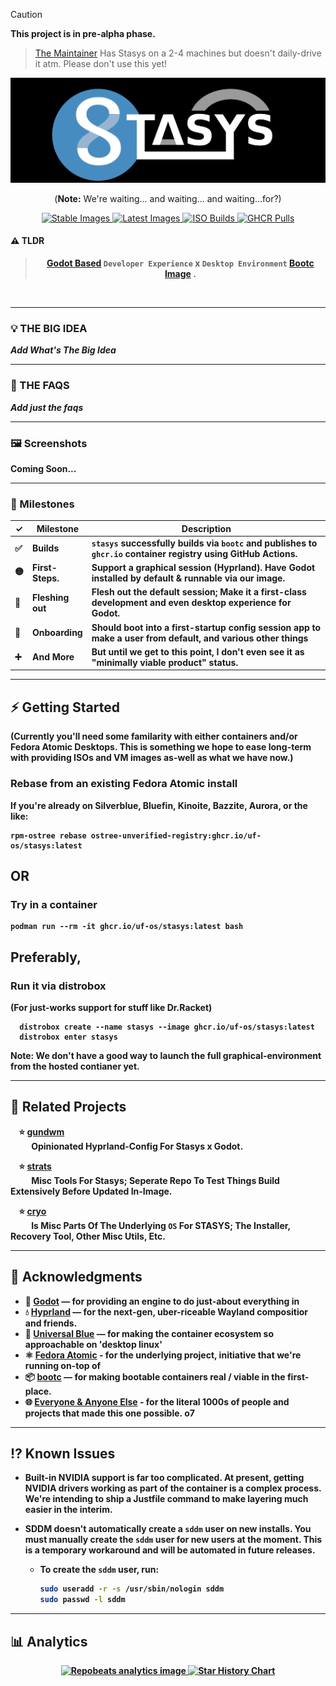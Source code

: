 > [!CAUTION]
> **This project is in pre-alpha phase.**
>> [The Maintainer](https://github.com/megalisp) Has Stasys on a 2-4 machines but doesn't daily-drive it atm. Please don't use this yet!


<p align="center">
  <img src="press_kit/banner.webp" alt="STASYS Banner">
</p>




<div align="center">
      <p>(<strong>Note:</strong> We're waiting... and waiting... and waiting...for?)
</p>
</div>



<div align="center">

  <a href="#" title="Stable Images">
    <img src="https://img.shields.io/badge/Stable%20Images-unavailable-lightgrey?logo=github" alt="Stable Images">
  </a>

  <a href="#" title="Latest Images">
    <img src="https://img.shields.io/badge/Latest%20Images-unavailable-lightgrey?logo=github" alt="Latest Images">
  </a>

  <a href="#" title="ISO Builds">
    <img src="https://img.shields.io/badge/ISO%20Builds-unavailable-lightgrey?logo=github" alt="ISO Builds">
  </a>

  <a href="#" title="Stasys GHCR Pulls">
    <img src="https://img.shields.io/badge/GHCR%20Pulls-unavailable-lightgrey?logo=github" alt="GHCR Pulls">
  </a>

</div>



#### ⚠️ TLDR

> <div align="center">
> <strong><a href="https://godotengine.org">Godot Based</a> <code>Developer Experience</code> x <code>Desktop Environment</code> <a href="https://bootc-dev.github.io/bootc/">Bootc Image</a> .
> </div>



</br>

---


### 💡 THE BIG IDEA
***Add What's The Big Idea***


---

### 🤔 THE FAQS
***Add just the faqs***



---



### 🖼️ Screenshots

**Coming Soon...**



---



### 🚧 Milestones

<p align="center">

<table>
  <thead>
    <tr>
      <th width="5%">✓</th>
      <th width="15%">Milestone</th>
      <th width="80%">Description</th>
    </tr>
  </thead>
  <tbody>
    <tr>
      <td>✅</td>
      <td><strong>Builds</strong></td>
      <td><code>stasys</code> successfully builds via <code>bootc</code> and publishes to <code>ghcr.io</code> container registry using GitHub Actions.</td>
    </tr>
    <tr>
      <td>🟡</td>
      <td><strong>First-Steps.</strong></td>
      <td>Support a graphical session (Hyprland). Have  Godot installed by default & runnable via our image.</td>
    </tr>
    <tr>
      <td>🔲</td>
      <td><strong>Fleshing out</strong></td>
      <td>Flesh out the default session; Make it a first-class development and even desktop experience for Godot.</td>
    </tr>
    <tr>
      <td>🔲</td>
      <td><strong>Onboarding</strong></td>
      <td>Should boot into a first-startup config session app to make a user from default, and various other things</td>
    </tr>
    <tr>
      <td>➕</td>
      <td><strong>And More</strong></td>
      <td>But until we get to this point, I don't even see it as "minimally viable product" status.</td>
    </tr>
  </tbody>
</table>
</div>



---



## ⚡ Getting Started
(Currently you'll need some familarity with either containers and/or Fedora Atomic Desktops. This is something we hope to ease long-term with providing ISOs and VM images as-well as what we have now.)

### Rebase from an existing Fedora Atomic install

If you're already on Silverblue, Bluefin, Kinoite, Bazzite, Aurora, or the like:

    rpm-ostree rebase ostree-unverified-registry:ghcr.io/uf-os/stasys:latest


## OR

### Try in a container

    podman run --rm -it ghcr.io/uf-os/stasys:latest bash

## Preferably,
### Run it via distrobox
(For just-works support for stuff like Dr.Racket)

      distrobox create --name stasys --image ghcr.io/uf-os/stasys:latest
      distrobox enter stasys


Note: We don't have a good way to launch the full graphical-environment from the hosted contianer yet.



---



## 🌟 Related Projects

&nbsp;&nbsp;&nbsp;&nbsp;⭐️ [**gundwm**](https://github.com/uf-os/gundwm)  
&nbsp;&nbsp;&nbsp;&nbsp;&nbsp;&nbsp;&nbsp;&nbsp;&nbsp;&nbsp;Opinionated Hyprland-Config For Stasys x Godot.

&nbsp;&nbsp;&nbsp;&nbsp;⭐️ [**strats**](https://github.com/uf-os/strats)  
&nbsp;&nbsp;&nbsp;&nbsp;&nbsp;&nbsp;&nbsp;&nbsp;&nbsp;&nbsp;Misc Tools For Stasys; Seperate Repo To Test Things Build Extensively Before Updated In-Image.

&nbsp;&nbsp;&nbsp;&nbsp;⭐️ [**cryo**](https://github.com/uf-os/cryo)  
&nbsp;&nbsp;&nbsp;&nbsp;&nbsp;&nbsp;&nbsp;&nbsp;&nbsp;&nbsp;Is Misc Parts Of The Underlying `OS` For STASYS; The Installer, Recovery Tool, Other Misc Utils, Etc.



---



## 🙌 Acknowledgments

- 🤖 [Godot](https://godotengine.org) — for providing an engine to do just-about everything in
- 💧 [Hyprland](https://hyprland.org) — for the next-gen, uber-riceable Wayland compositior and friends. 
- 💙 [Universal Blue](https://universal-blue.org) — for making the container ecosystem so approachable on 'desktop linux'
- ⚛️ [Fedora Atomic](https://fedoraproject.org/atomic-desktops/) - for the underlying project, initiative that we're running on-top of
- 📦 [bootc](https://bootc-dev.github.io/bootc/) — for making bootable containers real / viable in the first-place.
- 🌐 [Everyone & Anyone Else]() - for the literal 1000s of people and projects that made this one possible. o7



---



## ⁉️ Known Issues 


- **Built-in NVIDIA support is far too complicated.** At present, getting NVIDIA drivers working as part of the container is a complex process. We're intending to ship a Justfile command to make layering much easier in the interim.

- SDDM doesn't automatically create a `sddm` user on new installs. You must manually create the `sddm` user for new users at the moment. This is a temporary workaround and will be automated in future releases.
    - To create the `sddm` user, run:
      ```bash
      sudo useradd -r -s /usr/sbin/nologin sddm
      sudo passwd -l sddm
      ```

---



## 📊 Analytics
<div align="center"> 
  <a href="https://github.com/uf-os/statsys " title="Repobeats Analytics">
    <img src="https://repobeats.axiom.co/api/embed/0879406c08779ddb018fbb7dea46bd47d8504aa9.svg" alt="Repobeats analytics image" />
  </a>

<a href="https://star-history.com/#uf-os/stasys&Date">
  <picture>
    <source media="(prefers-color-scheme: dark)" srcset="https://api.star-history.com/svg?repos=uf-os/stasys&type=Date&theme=dark" />
    <source media="(prefers-color-scheme: light)" srcset="https://api.star-history.com/svg?repos=uf-os/stasys&type=Date" />
    <img alt="Star History Chart" src="https://api.star-history.com/svg?repos=uf-os/stasys&type=Date" />
  </picture>
</a>
</div>
